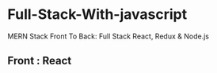 # Full-Stack-With-javascript
MERN Stack Front To Back: Full Stack React, Redux &amp; Node.js

## Front : React